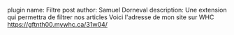 plugin name: Filtre post
author: Samuel Dorneval
description: Une extension qui permettra de filtrer nos articles
Voici l'adresse de mon site sur WHC https://gftnth00.mywhc.ca/31w04/
